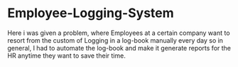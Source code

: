 # Employee-Logging-System
Here i was given a problem, where Employees at a certain company want to resort from the custom of Logging in a log-book manually every day so in general, I had to automate the log-book and make it generate reports for the HR anytime they want to save their time.
